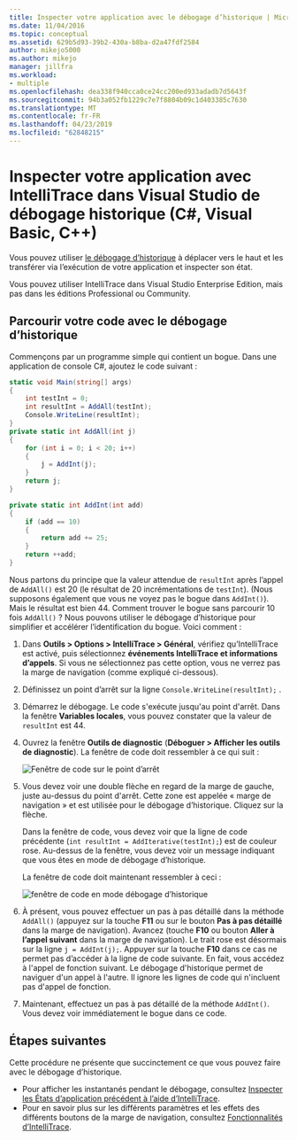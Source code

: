 ```yaml
---
title: Inspecter votre application avec le débogage d’historique | Microsoft Docs
ms.date: 11/04/2016
ms.topic: conceptual
ms.assetid: 629b5d93-39b2-430a-b8ba-d2a47fdf2584
author: mikejo5000
ms.author: mikejo
manager: jillfra
ms.workload:
- multiple
ms.openlocfilehash: dea338f940cca0ce24cc200ed933adadb7d5643f
ms.sourcegitcommit: 94b3a052fb1229c7e7f8804b09c1d403385c7630
ms.translationtype: MT
ms.contentlocale: fr-FR
ms.lasthandoff: 04/23/2019
ms.locfileid: "62848215"
---
```

# <a name="inspect-your-app-with-intellitrace-historical-debugging-in-visual-studio-c-visual-basic-c"></a>Inspecter votre application avec IntelliTrace dans Visual Studio de débogage historique (C#, Visual Basic, C++)

Vous pouvez utiliser [le débogage d’historique](../debugger/historical-debugging.md) à déplacer vers le haut et les transférer via l’exécution de votre application et inspecter son état.

Vous pouvez utiliser IntelliTrace dans Visual Studio Enterprise Edition, mais pas dans les éditions Professional ou Community.

## <a name="navigate-your-code-with-historical-debugging"></a>Parcourir votre code avec le débogage d’historique

Commençons par un programme simple qui contient un bogue. Dans une application de console C#, ajoutez le code suivant :

```csharp
static void Main(string[] args)
{
    int testInt = 0;
    int resultInt = AddAll(testInt);
    Console.WriteLine(resultInt);
}
private static int AddAll(int j)
{
    for (int i = 0; i < 20; i++)
    {
        j = AddInt(j);
    }
    return j;
}

private static int AddInt(int add)
{
    if (add == 10)
    {
        return add += 25;
    }
    return ++add;
}
```

Nous partons du principe que la valeur attendue de `resultInt` après l’appel de `AddAll()` est 20 (le résultat de 20 incrémentations de `testInt`). (Nous supposons également que vous ne voyez pas le bogue dans `AddInt()`). Mais le résultat est bien 44. Comment trouver le bogue sans parcourir 10 fois `AddAll()` ? Nous pouvons utiliser le débogage d’historique pour simplifier et accélérer l’identification du bogue. Voici comment :

1. Dans **Outils > Options > IntelliTrace > Général**, vérifiez qu’IntelliTrace est activé, puis sélectionnez **événements IntelliTrace et informations d’appels**. Si vous ne sélectionnez pas cette option, vous ne verrez pas la marge de navigation (comme expliqué ci-dessous).

2. Définissez un point d’arrêt sur la ligne `Console.WriteLine(resultInt);` .

3. Démarrez le débogage. Le code s'exécute jusqu'au point d'arrêt. Dans la fenêtre **Variables locales**, vous pouvez constater que la valeur de `resultInt` est 44.

4. Ouvrez la fenêtre **Outils de diagnostic** (**Déboguer > Afficher les outils de diagnostic**). La fenêtre de code doit ressembler à ce qui suit :

    ![Fenêtre de code sur le point d’arrêt](../debugger/media/historicaldebuggingbreakpoint.png "HistoricalDebuggingBreakpoint")

5. Vous devez voir une double flèche en regard de la marge de gauche, juste au-dessus du point d'arrêt. Cette zone est appelée « marge de navigation » et est utilisée pour le débogage d’historique. Cliquez sur la flèche.

    Dans la fenêtre de code, vous devez voir que la ligne de code précédente (`int resultInt = AddIterative(testInt);`) est de couleur rose. Au-dessus de la fenêtre, vous devez voir un message indiquant que vous êtes en mode de débogage d’historique.

    La fenêtre de code doit maintenant ressembler à ceci :

    ![fenêtre de code en mode débogage d’historique](../debugger/media/historicaldebuggingback.png "HistoricalDebuggingBack")

6. À présent, vous pouvez effectuer un pas à pas détaillé dans la méthode `AddAll()` (appuyez sur la touche **F11** ou sur le bouton **Pas à pas détaillé** dans la marge de navigation). Avancez (touche **F10** ou bouton **Aller à l’appel suivant** dans la marge de navigation). Le trait rose est désormais sur la ligne `j = AddInt(j);`. Appuyer sur la touche **F10** dans ce cas ne permet pas d’accéder à la ligne de code suivante. En fait, vous accédez à l'appel de fonction suivant. Le débogage d'historique permet de naviguer d'un appel à l'autre. Il ignore les lignes de code qui n'incluent pas d'appel de fonction.

7. Maintenant, effectuez un pas à pas détaillé de la méthode `AddInt()`. Vous devez voir immédiatement le bogue dans ce code.

## <a name="next-steps"></a>Étapes suivantes

Cette procédure ne présente que succinctement ce que vous pouvez faire avec le débogage d’historique.

- Pour afficher les instantanés pendant le débogage, consultez [Inspecter les États d’application précédent à l’aide d’IntelliTrace](../debugger/view-historical-application-state.md).
- Pour en savoir plus sur les différents paramètres et les effets des différents boutons de la marge de navigation, consultez [Fonctionnalités d’IntelliTrace](../debugger/intellitrace-features.md).
